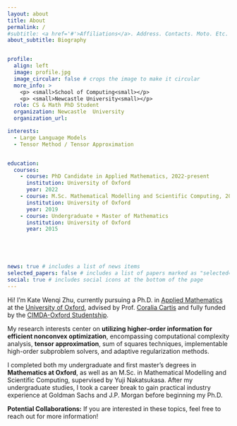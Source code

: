 ```yaml
---
layout: about
title: About
permalink: /
#subtitle: <a href='#'>Affiliations</a>. Address. Contacts. Moto. Etc.
about_subtitle: Biography


profile:
  align: left
  image: profile.jpg
  image_circular: false # crops the image to make it circular
  more_info: >
    <p> <small>School of Computing<small></p>
    <p> <small>Newcastle University<small></p>
  role: CS & Math PhD Student
  organization: Newcastle  University  
  organization_url:  

interests:
  - Large Language Models
  - Tensor Method / Tensor Approximation


education:
  courses:
    - course: PhD Candidate in Applied Mathematics, 2022-present
      institution: University of Oxford
      year: 2022
    - course: M.Sc. Mathematical Modelling and Scientific Computing, 2021
      institution: University of Oxford
      year: 2019
    - course: Undergraduate + Master of Mathematics
      institution: University of Oxford
      year: 2015





news: true # includes a list of news items
selected_papers: false # includes a list of papers marked as "selected={true}"
social: true # includes social icons at the bottom of the page
---
```



Hi! I’m Kate Wenqi Zhu, currently pursuing a Ph.D. in [Applied Mathematics](https://www.maths.ox.ac.uk/groups/numerical-analysis) at the [University of Oxford](https://www.maths.ox.ac.uk/), advised by Prof. [Coralia Cartis](https://www.maths.ox.ac.uk/people/coralia.cartis) and fully funded by the [CIMDA-Oxford Studentship](https://cimda-oxford.datasig.ac.uk/team).

My research interests center on **utilizing higher-order information for efficient nonconvex optimization**, encompassing computational complexity analysis, **tensor approximation**, sum of squares techniques, implementable high-order subproblem solvers, and adaptive regularization methods.

I completed both my undergraduate and first master’s degrees in **Mathematics at Oxford**, as well as an M.Sc. in Mathematical Modelling and Scientific Computing, supervised by Yuji Nakatsukasa. After my undergraduate studies, I took a career break to gain practical industry experience at Goldman Sachs and J.P. Morgan before beginning my Ph.D.

**Potential Collaborations:** If you are interested in these topics, feel free to reach out for more information!

&nbsp;
&nbsp;




